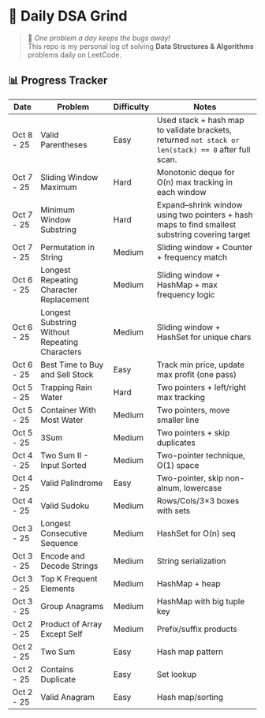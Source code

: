 # 🚀 Daily DSA Grind

> 🌱 _One problem a day keeps the bugs away!_  
> This repo is my personal log of solving **Data Structures & Algorithms** problems daily on LeetCode.

## 📊 Progress Tracker

| Date       | Problem                                        | Difficulty | Notes                                                                                                |
| ---------- | ---------------------------------------------- | ---------- | ---------------------------------------------------------------------------------------------------- |
| Oct 8 - 25 | Valid Parentheses                              | Easy       | Used stack + hash map to validate brackets, returned `not stack or len(stack) == 0` after full scan. |
| Oct 7 - 25 | Sliding Window Maximum                         | Hard       | Monotonic deque for O(n) max tracking in each window                                                 |
| Oct 7 - 25 | Minimum Window Substring                       | Hard       | Expand–shrink window using two pointers + hash maps to find smallest substring covering target       |
| Oct 7 - 25 | Permutation in String                          | Medium     | Sliding window + Counter + frequency match                                                           |
| Oct 6 - 25 | Longest Repeating Character Replacement        | Medium     | Sliding window + HashMap + max frequency logic                                                       |
| Oct 6 - 25 | Longest Substring Without Repeating Characters | Medium     | Sliding window + HashSet for unique chars                                                            |
| Oct 6 - 25 | Best Time to Buy and Sell Stock                | Easy       | Track min price, update max profit (one pass)                                                        |
| Oct 5 - 25 | Trapping Rain Water                            | Hard       | Two pointers + left/right max tracking                                                               |
| Oct 5 - 25 | Container With Most Water                      | Medium     | Two pointers, move smaller line                                                                      |
| Oct 5 - 25 | 3Sum                                           | Medium     | Two pointers + skip duplicates                                                                       |
| Oct 4 - 25 | Two Sum II - Input Sorted                      | Medium     | Two-pointer technique, O(1) space                                                                    |
| Oct 4 - 25 | Valid Palindrome                               | Easy       | Two-pointer, skip non-alnum, lowercase                                                               |
| Oct 4 - 25 | Valid Sudoku                                   | Medium     | Rows/Cols/3×3 boxes with sets                                                                        |
| Oct 3 - 25 | Longest Consecutive Sequence                   | Medium     | HashSet for O(n) seq                                                                                 |
| Oct 3 - 25 | Encode and Decode Strings                      | Medium     | String serialization                                                                                 |
| Oct 3 - 25 | Top K Frequent Elements                        | Medium     | HashMap + heap                                                                                       |
| Oct 3 - 25 | Group Anagrams                                 | Medium     | HashMap with big tuple key                                                                           |
| Oct 2 - 25 | Product of Array Except Self                   | Medium     | Prefix/suffix products                                                                               |
| Oct 2 - 25 | Two Sum                                        | Easy       | Hash map pattern                                                                                     |
| Oct 2 - 25 | Contains Duplicate                             | Easy       | Set lookup                                                                                           |
| Oct 2 - 25 | Valid Anagram                                  | Easy       | Hash map/sorting                                                                                     |
